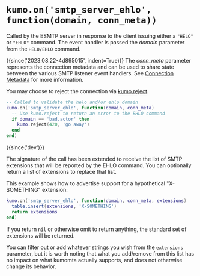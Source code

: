 # `kumo.on('smtp_server_ehlo', function(domain, conn_meta))`

Called by the ESMTP server in response to the client issuing either a `"HELO"`
or `"EHLO"` command.  The event handler is passed the *domain* parameter from
the `HELO/EHLO` command.

{{since('2023.08.22-4d895015', indent=True)}}
    The *conn_meta* parameter represents the connection metadata and
    can be used to share state between the various SMTP listener
    event handlers. See [Connection Metadata](../connectionmeta.md)
    for more information.

You may choose to reject the connection via [kumo.reject](../kumo/reject.md).

```lua
-- Called to validate the helo and/or ehlo domain
kumo.on('smtp_server_ehlo', function(domain, conn_meta)
  -- Use kumo.reject to return an error to the EHLO command
  if domain == 'bad.actor' then
    kumo.reject(420, 'go away')
  end
end)
```

{{since('dev')}}

The signature of the call has been extended to receive the list of
SMTP extensions that will be reported by the EHLO command.
You can optionally return a list of extensions to replace that
list.

This example shows how to advertise support for a hypothetical
"X-SOMETHING" extension:

```lua
kumo.on('smtp_server_ehlo', function(domain, conn_meta, extensions)
  table.insert(extensions, 'X-SOMETHING')
  return extensions
end)
```

If you return `nil` or otherwise omit to return anything, the standard set of
extensions will be returned.

You can filter out or add whatever strings you wish from the `extensions`
parameter, but it is worth noting that what you add/remove from this list has
no impact on what kumomta actually supports, and does not otherwise change its
behavior.

